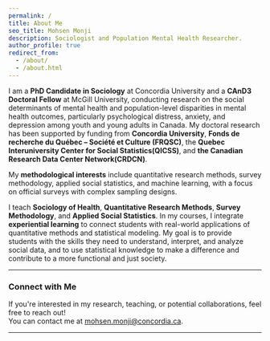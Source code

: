 ```yaml
---
permalink: /
title: About Me
seo_title: Mohsen Monji
description: Sociologist and Population Mental Health Researcher.
author_profile: true
redirect_from: 
  - /about/
  - /about.html
---
```



I am a **PhD Candidate in Sociology** at Concordia University and a **CAnD3 Doctoral Fellow** at McGill University, conducting research on the social determinants of mental health and population-level disparities in mental health outcomes, particularly psychological distress, anxiety, and depression among youth and young adults in Canada. My doctoral research has been supported by funding from **Concordia University**, **Fonds de recherche du Québec – Société et Culture (FRQSC)**, the **Quebec Interuniversity Center for Social Statistics(QICSS)**, and **the Canadian Research Data Center Network(CRDCN)**.

My **methodological interests** include quantitative research methods, survey methodology, applied social statistics, and machine learning, with a focus on official surveys with complex sampling designs.

I teach **Sociology of Health**, **Quantitative Research Methods**, **Survey Methodology**, and **Applied Social Statistics**. In my courses, I integrate **experiential learning** to connect students with real-world applications of quantitative methods and statistical modeling. My goal is to provide students with the skills they need to understand, interpret, and analyze social data, and to use statistical knowledge to make a difference and contribute to a more functional and just society.

---


### Connect with Me
If you're interested in my research, teaching, or potential collaborations, feel free to reach out!  
You can contact me at [mohsen.monji@concordia.ca](mailto:mohsen.monji@concordia.ca).

---
